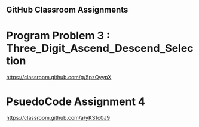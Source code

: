 ## GitHub Classroom Assignments 

# Program Problem 3 : Three_Digit_Ascend_Descend_Selection
https://classroom.github.com/g/5pzOyypX


# PsuedoCode Assignment 4
https://classroom.github.com/a/yKS1c0J9

